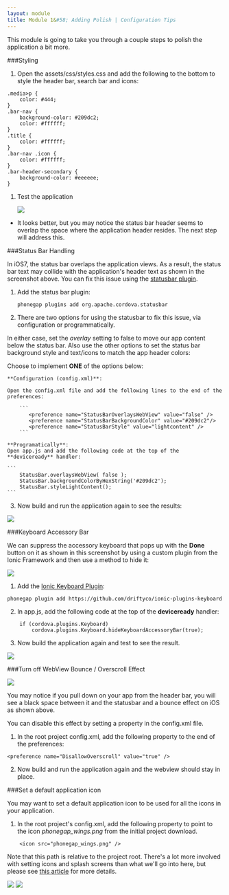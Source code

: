 ```yaml
---
layout: module
title: Module 1&#58; Adding Polish | Configuration Tips
---
```

This module is going to take you through a couple steps to polish the application a bit more. 

###Styling
1. Open the assets/css/styles.css and add the following to the bottom to style the header bar, search bar and icons:

```
.media>p {
    color: #444;
}
.bar-nav {
    background-color: #209dc2;
    color: #ffffff;
}
.title {
    color: #ffffff;
}
.bar-nav .icon {
    color: #ffffff;
}
.bar-header-secondary {
    background-color: #eeeeee;
}
```

1. Test the application

    ![](images/statusbar1.png)

* It looks better, but you may notice the status bar header seems to overlap the space where the application header resides. The next step will address this.

###Status Bar Handling

In iOS7, the status bar overlaps the application views. As a result, the status bar text may collide with the 
application's header text as shown in the screenshot above. You can fix this issue using the [statusbar plugin](https://github.com/apache/cordova-plugin-statusbar). 

1. Add the status bar plugin:

    ```
    phonegap plugins add org.apache.cordova.statusbar
    ```

2. There are two options for using the statusbar to fix this issue, via configuration or programmatically. 

In either case, set the *overlay* setting to false to move our app content below the status bar. Also use the other options to set the status bar background style and text/icons to match the app header colors:   
   
Choose to implement **ONE** of the options below:

    **Configuration (config.xml)**:
       
    Open the config.xml file and add the following lines to the end of the preferences:
  
        ```      
           <preference name="StatusBarOverlaysWebView" value="false" />
           <preference name="StatusBarBackgroundColor" value="#209dc2"/>
           <preference name="StatusBarStyle" value="lightcontent" />
        ```    

    **Programatically**:
    Open app.js and add the following code at the top of the **deviceready** handler:
    
    ```    
        StatusBar.overlaysWebView( false );
        StatusBar.backgroundColorByHexString('#209dc2');
        StatusBar.styleLightContent();
    ```    


3. Now build and run the application again to see the results:

![](images/statusbar2.png)
    
  
    
###Keyboard Accessory Bar 

We can suppress the accessory keyboard that pops up with the **Done** button on it as shown in this screenshot by using a custom plugin from the Ionic Framework and then use a method to hide it:

![](images/keyboard1.png)



1. Add the [Ionic Keyboard Plugin](https://github.com/driftyco/ionic-plugins-keyboard):

  ```  
  phonegap plugin add https://github.com/driftyco/ionic-plugins-keyboard
  ```
  
2.  In app.js, add the following code at the top of the **deviceready** handler:

```
    if (cordova.plugins.Keyboard)
        cordova.plugins.Keyboard.hideKeyboardAccessoryBar(true);
```            

3. Now build the application again and test to see the result.

![](images/keyboard2.png)

###Turn off WebView Bounce / Overscroll Effect

![](images/overscroll.png)

You may notice if you pull down on your app from the header bar, you will see a black space between it and the statusbar and a bounce effect on iOS as shown above. 

You can disable this effect by setting a property in the config.xml file. 
1. In the root project config.xml, add the following property to the end of the preferences:

```
<preference name="DisallowOverscroll" value="true" />
```

2. Now build and run the application again and the webview should stay in place. 

###Set a default application icon

You may want to set a default application icon to be used for all the icons in your application. 

1. In the root project's config.xml, add the following property to point to the icon *phonegap_wings.png* from the initial project download. 

```
    <icon src="phonegap_wings.png" />
```
Note that this path is relative to the project root. There's a lot more involved with setting icons and splash screens than
 what we'll go into here, but please see [this article](http://devgirl.org/2014/09/29/new-icons-and-splash-screen-help-for-cordovaphonegap/) for more details.
 
 ![](images/icon-disp1.png) ![](images/icon-display2.png)